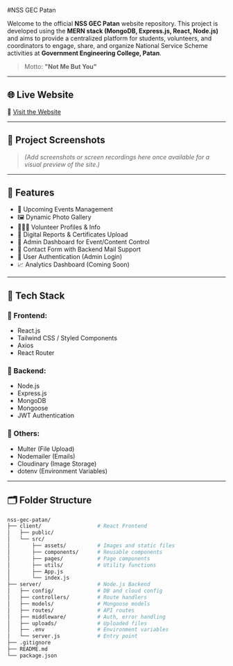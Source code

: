 #NSS GEC Patan

Welcome to the official **NSS GEC Patan** website repository. This project is developed using the **MERN stack (MongoDB, Express.js, React, Node.js)** and aims to provide a centralized platform for students, volunteers, and coordinators to engage, share, and organize National Service Scheme activities at **Government Engineering College, Patan**.

> Motto: **"Not Me But You"**

---

## 🌐 Live Website

🚀 [Visit the Website](https://your-deployed-link.com)

---

## 📸 Project Screenshots

> _(Add screenshots or screen recordings here once available for a visual preview of the site.)_

---

## 🎯 Features

- 📅 Upcoming Events Management
- 🖼️ Dynamic Photo Gallery
- 🧑‍🤝‍🧑 Volunteer Profiles & Info
- 📃 Digital Reports & Certificates Upload
- 📝 Admin Dashboard for Event/Content Control
- 📧 Contact Form with Backend Mail Support
- 🔐 User Authentication (Admin Login)
- 📈 Analytics Dashboard (Coming Soon)

---

## 🧰 Tech Stack

### 🔹 Frontend:
- React.js
- Tailwind CSS / Styled Components
- Axios
- React Router

### 🔸 Backend:
- Node.js
- Express.js
- MongoDB
- Mongoose
- JWT Authentication

### 🧪 Others:
- Multer (File Upload)
- Nodemailer (Emails)
- Cloudinary (Image Storage)
- dotenv (Environment Variables)

---

## 🗂️ Folder Structure

```bash
nss-gec-patan/
├── client/                  # React Frontend
│   ├── public/
│   └── src/
│       ├── assets/          # Images and static files
│       ├── components/      # Reusable components
│       ├── pages/           # Page components
│       ├── utils/           # Utility functions
│       ├── App.js
│       └── index.js
├── server/                  # Node.js Backend
│   ├── config/              # DB and cloud config
│   ├── controllers/         # Route handlers
│   ├── models/              # Mongoose models
│   ├── routes/              # API routes
│   ├── middleware/          # Auth, error handling
│   ├── uploads/             # Uploaded files
│   ├── .env                 # Environment variables
│   └── server.js            # Entry point
├── .gitignore
├── README.md
└── package.json
